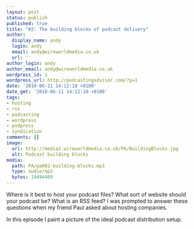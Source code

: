 ```yaml
---
layout: post
status: publish
published: true
title: "#2: The building blocks of podcast delivery"
author:
  display_name: andy
  login: andy
  email: andy@wireworldmedia.co.uk
  url: ''
author_login: andy
author_email: andy@wireworldmedia.co.uk
wordpress_id: 1
wordpress_url: http://podcastingadvisor.com/?p=1
date: '2010-06-11 14:12:10 +0100'
date_gmt: '2010-06-11 14:12:10 +0100'
tags:
- hosting
- rss
- podcasting
- wordpress
- podpress
- syndication
comments: []
image:
  url: http://media2.wireworldmedia.co.uk/PA/BuildingBlocks.jpg
  alt: Podcast building blocks
media:
  path: PA/pa002-building-blocks.mp3
  type: audio/mp3
  bytes: 19494469
---
```

Where is it best to host your podcast files? What sort of website should your podcast be? What is an RSS feed? I was prompted to answer these questions when my friend Paul asked about hosting companies.

In this episode I paint a picture of the ideal podcast distribution setup.
